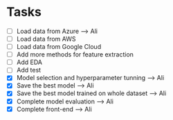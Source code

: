 # Tasks
- [ ] Load data from Azure --> Ali
- [ ] Load data from AWS
- [ ] Load data from Google Cloud
- [ ] Add more methods for feature extraction
- [ ] Add EDA
- [ ] Add test
- [x] Model selection and hyperparameter tunning --> Ali
- [x] Save the best model --> Ali
- [x] Save the best model trained on whole dataset --> Ali
- [x] Complete model evaluation --> Ali
- [x] Complete front-end --> Ali
